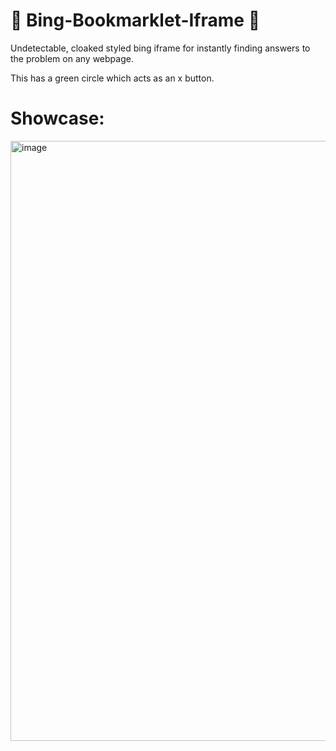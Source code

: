 # 🤤 Bing-Bookmarklet-Iframe 🤤

Undetectable, cloaked styled bing iframe for instantly finding answers to the problem on any webpage.

This has a green circle which acts as an x button.

# Showcase:

<img width="960" alt="image" src="https://user-images.githubusercontent.com/119009502/231561989-d61c7353-e9e5-4a70-a454-67f8b20a84c4.png">
